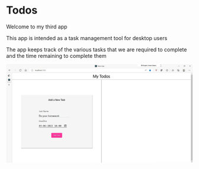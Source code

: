 <h1>Todos</h1>
<p>Welcome to my third app</p>
<p>This app is intended as a task management tool for desktop users</p>
<p>The app keeps track of the various tasks that we are required to complete and the time remaining to complete them</p>
<img src='todo1.jpg'></img>
